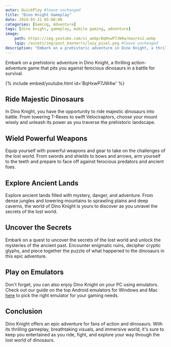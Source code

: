 ```yaml
---
autor: QuickPlay #leave unchanged
title: "Dino Knight Gameplay"
date: 2024-03-31 05:00:00
categories: [Gaming, Adventure]
tags: [dino knight, gameplay, mobile gaming, adventure]
image: 
    path: https://img.youtube.com/vi_webp/BqHxwP7JW4w/maxres2.webp 
    lqip: /assets/img/post_bannerrs/lazy_pixel.png #leave unchanged
description: "Embark on a prehistoric adventure in Dino Knight, a thrilling action-adventure game that pits you against ferocious dinosaurs in a battle for survival. Ride majestic dinosaurs, wield powerful weapons, and explore ancient lands as you uncover the secrets of the lost world. Discover its immersive gameplay, breathtaking visuals, and how to become the ultimate Dino Knight in this epic adventure."
---
```


Embark on a prehistoric adventure in Dino Knight, a thrilling action-adventure game that pits you against ferocious dinosaurs in a battle for survival.

{% include embed/youtube.html id='BqHxwP7JW4w' %}

## Ride Majestic Dinosaurs
In Dino Knight, you have the opportunity to ride majestic dinosaurs into battle. From towering T-Rexes to swift Velociraptors, choose your mount wisely and unleash its power as you traverse the prehistoric landscape.

## Wield Powerful Weapons
Equip yourself with powerful weapons and gear to take on the challenges of the lost world. From swords and shields to bows and arrows, arm yourself to the teeth and prepare to face off against ferocious predators and ancient foes.

## Explore Ancient Lands
Explore ancient lands filled with mystery, danger, and adventure. From dense jungles and towering mountains to sprawling plains and deep caverns, the world of Dino Knight is yours to discover as you unravel the secrets of the lost world.

## Uncover the Secrets
Embark on a quest to uncover the secrets of the lost world and unlock the mysteries of the ancient past. Encounter enigmatic ruins, decipher cryptic glyphs, and piece together the puzzle of what happened to the dinosaurs in this epic adventure.

## Play on Emulators
Don't forget, you can also enjoy Dino Knight on your PC using emulators. Check out our guide on the top Android emulators for Windows and Mac [here](https://quickplaymobile.github.io/posts/Top-10-Best-Android-Emulators-for-Windows-and-Mac/) to pick the right emulator for your gaming needs.

## Conclusion
Dino Knight offers an epic adventure for fans of action and dinosaurs. With its thrilling gameplay, breathtaking visuals, and immersive world, it's sure to keep you entertained as you ride, fight, and explore your way through the lost world of dinosaurs.

